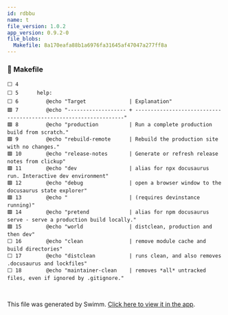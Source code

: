 ```yaml
---
id: rdbbu
name: t
file_version: 1.0.2
app_version: 0.9.2-0
file_blobs:
  Makefile: 8a170eafa88b1a6976fa31645af47047a277ff8a
---
```


<!-- NOTE-swimm-snippet: the lines below link your snippet to Swimm -->
### 📄 Makefile
```
⬜ 4      
⬜ 5      help:
⬜ 6      	@echo "Target              | Explanation"
🟩 7      	@echo "------------------- + ------------------------------------------------------------------"
🟩 8      	@echo "production          | Run a complete production build from scratch."
🟩 9      	@echo "rebuild-remote      | Rebuild the production site with no changes."
🟩 10     	@echo "release-notes       | Generate or refresh release notes from clickup"
🟩 11     	@echo "dev                 | alias for npx docusaurus run. Interactive dev environment"
🟩 12     	@echo "debug               | open a browser window to the docusaurus state explorer" 
🟩 13     	@echo "                    | (requires devinstance running)"
🟩 14     	@echo "pretend             | alias for npm docusaurus serve - serve a production build locally."
🟩 15     	@echo "world               | distclean, production and then dev"
⬜ 16     	@echo "clean               | remove module cache and build directories"
⬜ 17     	@echo "distclean           | runs clean, and also removes .docusaurus and lockfiles"
⬜ 18     	@echo "maintainer-clean    | removes *all* untracked files, even if ignored by .gitignore."
```

<br/>

This file was generated by Swimm. [Click here to view it in the app](https://swimm-web-app.web.app/repos/Z2l0aHViJTNBJTNBZG9jcy5zd2ltbS5pbyUzQSUzQXN3aW1taW8=/docs/rdbbu).